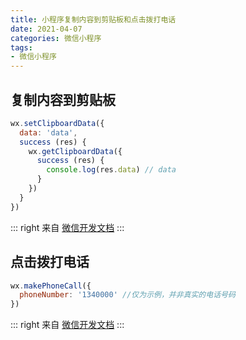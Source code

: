 ```yaml
---
title: 小程序复制内容到剪贴板和点击拨打电话
date: 2021-04-07
categories: 微信小程序
tags:
- 微信小程序
---
```


## 复制内容到剪贴板

```js
wx.setClipboardData({
  data: 'data',
  success (res) {
    wx.getClipboardData({
      success (res) {
        console.log(res.data) // data
      }
    })
  }
})
```
::: right
来自 [微信开发文档](https://developers.weixin.qq.com/miniprogram/dev/api/device/clipboard/wx.setClipboardData.html)
:::

## 点击拨打电话

```js
wx.makePhoneCall({
  phoneNumber: '1340000' //仅为示例，并非真实的电话号码
})
```
::: right
来自 [微信开发文档](https://developers.weixin.qq.com/miniprogram/dev/api/device/phone/wx.makePhoneCall.html)
:::